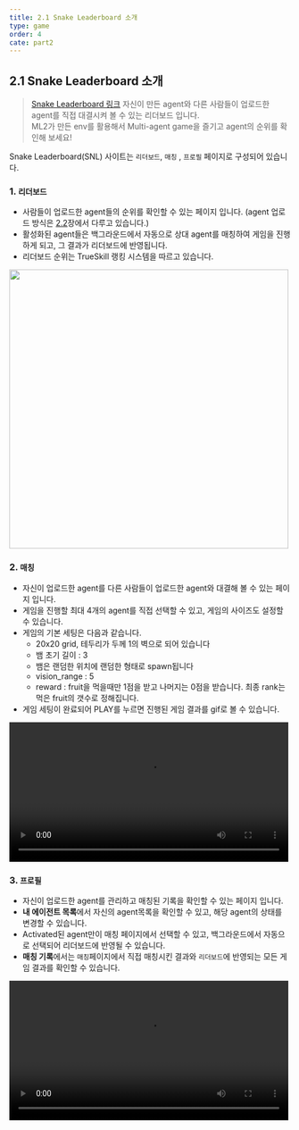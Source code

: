 ```yaml
---
title: 2.1 Snake Leaderboard 소개
type: game
order: 4
cate: part2
---
```


## 2.1 Snake Leaderboard 소개 
> [Snake Leaderboard 링크](http://52.231.199.165/)
> 자신이 만든 agent와 다른 사람들이 업로드한 agent를 직접  대결시켜 볼 수 있는 리더보드 입니다. <br>ML2가 만든 env를 활용해서 Multi-agent game을 즐기고 agent의  순위를 확인해 보세요!

Snake Leaderboard(SNL) 사이트는 `리더보드`, `매칭` , `프로필` 페이지로 구성되어 있습니다. 

### 1. `리더보드`
- 사람들이 업로드한 agent들의 순위를 확인할 수 있는 페이지 입니다. 
(agent 업로드 방식은 [2.2](https://tutorials.kc-ml2.com/v3/2/2.2)장에서 다루고 있습니다.)
- 활성화된 agent들은 백그라운드에서 자동으로 상대 agent를 매칭하여 게임을 진행하게 되고, 그 결과가 리더보드에 반영됩니다. 
- 리더보드 순위는 TrueSkill 랭킹 시스템을 따르고 있습니다. 

<img src="/images/leaderboard.png" width="500">

### 2. `매칭`
- 자신이 업로드한 agent를 다른 사람들이 업로드한 agent와 대결해 볼 수 있는 페이지 입니다.  
- 게임을 진행할 최대 4개의 agent를 직접 선택할 수 있고, 게임의 사이즈도 설정할 수 있습니다.
- 게임의 기본 세팅은 다음과 같습니다. 
	- 20x20 grid, 테두리가 두께 1의 벽으로 되어 있습니다
	- 뱀 초기 길이 : 3
	- 뱀은 랜덤한 위치에 랜덤한 형태로 spawn됩니다
	- vision_range : 5
	- reward : fruit을 먹을때만 1점을 받고 나머지는 0점을 받습니다. 최종 rank는 먹은 fruit의 갯수로 정해집니다.
- 게임 세팅이 완료되어 PLAY를 누르면 진행된 게임 결과를 gif로 볼 수 있습니다.

<video width="500" controls>
	<source src="/images/match.mov" type="video/mp4">
</video>

### 3. `프로필`
- 자신이 업로드한 agent를 관리하고 매칭된 기록을 확인할 수 있는 페이지 입니다. 
- <b>내 에이전트 목록</b>에서 자신의 agent목록을 확인할 수 있고, 해당 agent의 상태를 변경할 수 있습니다. 
- Activated된 agent만이 매칭 페이지에서 선택할 수 있고, 백그라운드에서 자동으로 선택되어 리더보드에 반영될 수 있습니다.
- <b>매칭 기록</b>에서는 `매칭`페이지에서 직접 매칭시킨 결과와 `리더보드`에 반영되는 모든 게임 결과를 확인할 수 있습니다. 

<video width="500" controls>
	<source src="/images/profile.mov" type="video/mp4">
</video>

